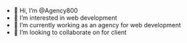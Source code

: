 - 👋 Hi, I’m @Agency800
- 👀 I’m interested in web development
- 🌱 I’m currently working as an agency for web development
- 💞️ I’m looking to collaborate on for client


